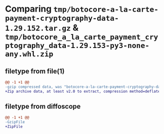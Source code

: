 # Comparing `tmp/botocore-a-la-carte-payment-cryptography-data-1.29.152.tar.gz` & `tmp/botocore_a_la_carte_payment_cryptography_data-1.29.153-py3-none-any.whl.zip`

## filetype from file(1)

```diff
@@ -1 +1 @@
-gzip compressed data, was "botocore-a-la-carte-payment-cryptography-data-1.29.152.tar", last modified: Tue Jun 13 01:27:30 2023, max compression
+Zip archive data, at least v2.0 to extract, compression method=deflate
```

## filetype from diffoscope

```diff
@@ -1 +1 @@
-GzipFile
+ZipFile
```

